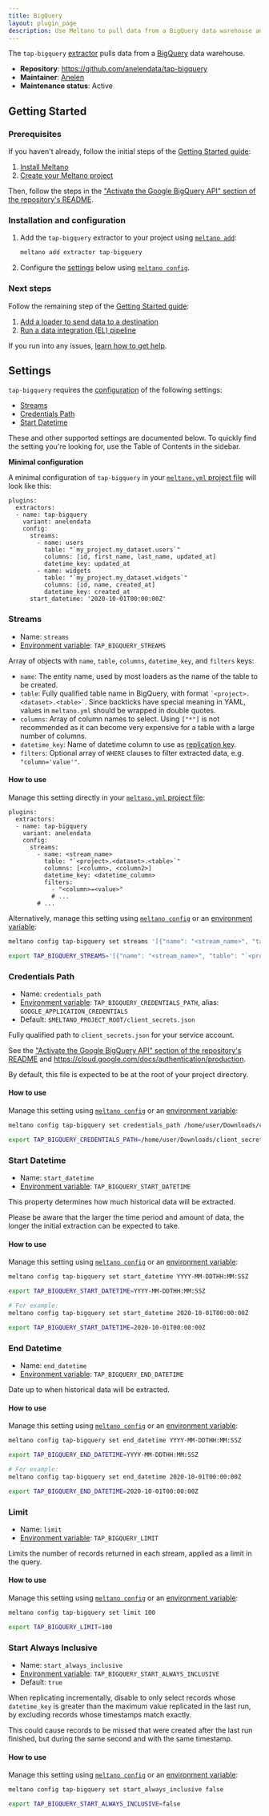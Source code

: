 ```yaml
---
title: BigQuery
layout: plugin_page
description: Use Meltano to pull data from a BigQuery data warehouse and load it into Snowflake, PostgreSQL, and more
---
```


The `tap-bigquery` [extractor](https://meltano.com/plugins/extractors/) pulls data from a [BigQuery](https://cloud.google.com/bigquery) data warehouse.

- **Repository**: <https://github.com/anelendata/tap-bigquery>
- **Maintainer**: [Anelen](https://anelen.co/)
- **Maintenance status**: Active

## Getting Started

### Prerequisites

If you haven't already, follow the initial steps of the [Getting Started guide](https://docs.meltano.com/getting-started.html):

1. [Install Meltano](https://docs.meltano.com/getting-started.html#install-meltano)
1. [Create your Meltano project](https://docs.meltano.com/getting-started.html#create-your-meltano-project)

Then, follow the steps in the ["Activate the Google BigQuery API" section of the repository's README](https://github.com/anelendata/tap-bigquery#step-1-activate-the-google-bigquery-api).

### Installation and configuration

1. Add the `tap-bigquery` extractor to your project using [`meltano add`](https://docs.meltano.com/command-line-interface.html#add):

    ```bash
    meltano add extractor tap-bigquery
    ```

1. Configure the [settings](#settings) below using [`meltano config`](https://docs.meltano.com/command-line-interface.html#config).

### Next steps

Follow the remaining step of the [Getting Started guide](https://docs.meltano.com/getting-started.html):

1. [Add a loader to send data to a destination](https://docs.meltano.com/getting-started.html#add-a-loader-to-send-data-to-a-destination)
1. [Run a data integration (EL) pipeline](https://docs.meltano.com/getting-started.html#run-a-data-integration-el-pipeline)

If you run into any issues, [learn how to get help](https://docs.meltano.com/getting-help.html).

## Settings

`tap-bigquery` requires the [configuration](https://docs.meltano.com/configuration.html) of the following settings:

- [Streams](#streams)
- [Credentials Path](#credentials-path)
- [Start Datetime](#start-datetime)

These and other supported settings are documented below.
To quickly find the setting you're looking for, use the Table of Contents in the sidebar.

**Minimal configuration**

A minimal configuration of `tap-bigquery` in your [`meltano.yml` project file](https://docs.meltano.com/concepts/project#meltano-yml-project-file) will look like this:

```yml{5-15}
plugins:
  extractors:
  - name: tap-bigquery
    variant: anelendata
    config:
      streams:
        - name: users
          table: "`my_project.my_dataset.users`"
          columns: [id, first_name, last_name, updated_at]
          datetime_key: updated_at
        - name: widgets
          table: "`my_project.my_dataset.widgets`"
          columns: [id, name, created_at]
          datetime_key: created_at
      start_datetime: '2020-10-01T00:00:00Z'
```

### Streams

- Name: `streams`
- [Environment variable](https://docs.meltano.com/configuration.html#configuring-settings): `TAP_BIGQUERY_STREAMS`

Array of objects with `name`, `table`, `columns`, `datetime_key`, and `filters` keys:

- `name`: The entity name, used by most loaders as the name of the table to be created.
- `table`: Fully qualified table name in BigQuery, with format `` `<project>.<dataset>.<table>` ``. Since backticks have special meaning in YAML, values in `meltano.yml` should be wrapped in double quotes.
- `columns`: Array of column names to select. Using `["*"]` is not recommended as it can become very expensive for a table with a large number of columns.
- `datetime_key`: Name of datetime column to use as [replication key](https://docs.meltano.com/integration.html#replication-key).
- `filters`: Optional array of `WHERE` clauses to filter extracted data, e.g. `"column='value'"`.

#### How to use

Manage this setting directly in your [`meltano.yml` project file](https://docs.meltano.com/concepts/project#meltano-yml-project-file):

```yml{5-14}
plugins:
  extractors:
  - name: tap-bigquery
    variant: anelendata
    config:
      streams:
        - name: <stream_name>
          table: "`<project>.<dataset>.<table>`"
          columns: [<column>, <column2>]
          datetime_key: <datetime_column>
          filters:
            - "<column>=<value>"
            # ...
        # ...
```

Alternatively, manage this setting using [`meltano config`](https://docs.meltano.com/command-line-interface.html#config) or an [environment variable](https://docs.meltano.com/configuration.html#configuring-settings):

```bash
meltano config tap-bigquery set streams '[{"name": "<stream_name>", "table": "`<project>.<dataset>.<table>`", "columns": ["<column>", ...], "date_time_key": "<datetime_column>", "filters": [...]}, ...]'

export TAP_BIGQUERY_STREAMS='[{"name": "<stream_name>", "table": "`<project>.<dataset>.<table>`", "columns": ["<column>", ...], "date_time_key": "<datetime_column>", "filters": [...]}, ...]'
```

### Credentials Path

- Name: `credentials_path`
- [Environment variable](https://docs.meltano.com/configuration.html#configuring-settings): `TAP_BIGQUERY_CREDENTIALS_PATH`, alias: `GOOGLE_APPLICATION_CREDENTIALS`
- Default: `$MELTANO_PROJECT_ROOT/client_secrets.json`

Fully qualified path to `client_secrets.json` for your service account.

See the ["Activate the Google BigQuery API" section of the repository's README](https://github.com/anelendata/tap-bigquery#step-1-activate-the-google-bigquery-api) and <https://cloud.google.com/docs/authentication/production>.

By default, this file is expected to be at the root of your project directory.

#### How to use

Manage this setting using [`meltano config`](https://docs.meltano.com/command-line-interface.html#config) or an [environment variable](https://docs.meltano.com/configuration.html#configuring-settings):

```bash
meltano config tap-bigquery set credentials_path /home/user/Downloads/client_secrets.json

export TAP_BIGQUERY_CREDENTIALS_PATH=/home/user/Downloads/client_secrets.json
```

### Start Datetime

- Name: `start_datetime`
- [Environment variable](https://docs.meltano.com/configuration.html#configuring-settings): `TAP_BIGQUERY_START_DATETIME`

This property determines how much historical data will be extracted.

Please be aware that the larger the time period and amount of data, the longer the initial extraction can be expected to take.

#### How to use

Manage this setting using [`meltano config`](https://docs.meltano.com/command-line-interface.html#config) or an [environment variable](https://docs.meltano.com/configuration.html#configuring-settings):

```bash
meltano config tap-bigquery set start_datetime YYYY-MM-DDTHH:MM:SSZ

export TAP_BIGQUERY_START_DATETIME=YYYY-MM-DDTHH:MM:SSZ

# For example:
meltano config tap-bigquery set start_datetime 2020-10-01T00:00:00Z

export TAP_BIGQUERY_START_DATETIME=2020-10-01T00:00:00Z
```

### End Datetime

- Name: `end_datetime`
- [Environment variable](https://docs.meltano.com/configuration.html#configuring-settings): `TAP_BIGQUERY_END_DATETIME`

Date up to when historical data will be extracted.

#### How to use

Manage this setting using [`meltano config`](https://docs.meltano.com/command-line-interface.html#config) or an [environment variable](https://docs.meltano.com/configuration.html#configuring-settings):

```bash
meltano config tap-bigquery set end_datetime YYYY-MM-DDTHH:MM:SSZ

export TAP_BIGQUERY_END_DATETIME=YYYY-MM-DDTHH:MM:SSZ

# For example:
meltano config tap-bigquery set end_datetime 2020-10-01T00:00:00Z

export TAP_BIGQUERY_END_DATETIME=2020-10-01T00:00:00Z
```

### Limit

- Name: `limit`
- [Environment variable](https://docs.meltano.com/configuration.html#configuring-settings): `TAP_BIGQUERY_LIMIT`

Limits the number of records returned in each stream, applied as a limit in the query.

#### How to use

Manage this setting using [`meltano config`](https://docs.meltano.com/command-line-interface.html#config) or an [environment variable](https://docs.meltano.com/configuration.html#configuring-settings):

```bash
meltano config tap-bigquery set limit 100

export TAP_BIGQUERY_LIMIT=100
```

### Start Always Inclusive

- Name: `start_always_inclusive`
- [Environment variable](https://docs.meltano.com/configuration.html#configuring-settings): `TAP_BIGQUERY_START_ALWAYS_INCLUSIVE`
- Default: `true`

When replicating incrementally, disable to only select records whose `datetime_key` is greater than the maximum value replicated in the last run, by excluding records whose timestamps match exactly.

This could cause records to be missed that were created after the last run finished, but during the same second and with the same timestamp.

#### How to use

Manage this setting using [`meltano config`](https://docs.meltano.com/command-line-interface.html#config) or an [environment variable](https://docs.meltano.com/configuration.html#configuring-settings):

```bash
meltano config tap-bigquery set start_always_inclusive false

export TAP_BIGQUERY_START_ALWAYS_INCLUSIVE=false
```
